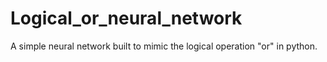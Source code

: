 # Logical_or_neural_network
A simple neural network built to mimic the logical operation "or" in python.
